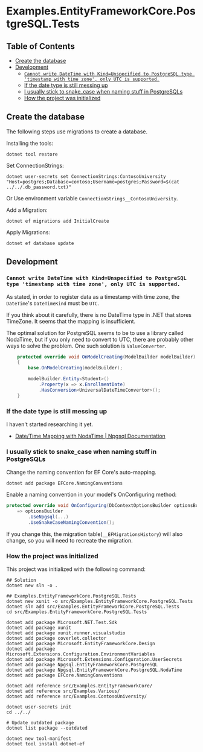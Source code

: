 # Examples.EntityFrameworkCore.PostgreSQL.Tests

## Table of Contents <!-- omit in toc -->

- [Create the database](#create-the-database)
- [Development](#development)
  - [`Cannot write DateTime with Kind=Unspecified to PostgreSQL type 'timestamp with time zone', only UTC is supported.`](#cannot-write-datetime-with-kindunspecified-to-postgresql-type-timestamp-with-time-zone-only-utc-is-supported)
  - [If the date type is still messing up](#if-the-date-type-is-still-messing-up)
  - [I usually stick to snake\_case when naming stuff in PostgreSQLs](#i-usually-stick-to-snake_case-when-naming-stuff-in-postgresqls)
  - [How the project was initialized](#how-the-project-was-initialized)

## Create the database

The following steps use migrations to create a database.

Installing the tools:

```shell
dotnet tool restore
```

Set ConnectionStrings:

```shell
dotnet user-secrets set ConnectionStrings:ContosoUniversity "Host=postgres;Database=contoso;Username=postgres;Password=$(cat ../../.db_password.txt)"
```

Or Use environment variable `ConnectionStrings__ContosoUniversity`.

Add a Migration:

```shell
dotnet ef migrations add InitialCreate
```

Apply Migrations:

```shell
dotnet ef database update
```

## Development

### `Cannot write DateTime with Kind=Unspecified to PostgreSQL type 'timestamp with time zone', only UTC is supported.`

As stated, in order to register data as a timestamp with time zone, the `DateTime`'s `DateTimeKind` must be `UTC`.

If you think about it carefully, there is no DateTime type in .NET that stores TimeZone. It seems that the mapping is insufficient.

The optimal solution for PostgreSQL seems to be to use a library called NodaTime, but if you only need to convert to UTC, there are probably other ways to solve the problem. One such solution is `ValueConverter`.

```cs
    protected override void OnModelCreating(ModelBuilder modelBuilder)
    {
        base.OnModelCreating(modelBuilder);

        modelBuilder.Entity<Student>()
            .Property(x => x.EnrollmentDate)
            .HasConversion<UniversalDateTimeConvertor>();
    }
```

### If the date type is still messing up

I haven't started researching it yet.

- [Date/Time Mapping with NodaTime | Npgsql Documentation](https://www.npgsql.org/efcore/mapping/nodatime.html?tabs=ef9-with-connection-string)

### I usually stick to snake_case when naming stuff in PostgreSQLs

Change the naming convention for EF Core's auto-mapping.

```shell
dotnet add package EFCore.NamingConventions
```

Enable a naming convention in your model's OnConfiguring method:

```cs
protected override void OnConfiguring(DbContextOptionsBuilder optionsBuilder)
    => optionsBuilder
        .UseNpgsql(...)
        .UseSnakeCaseNamingConvention();
```

If you change this, the migration table(`__EFMigrationsHistory`) will also change, so you will need to recreate the migration.

### How the project was initialized

This project was initialized with the following command:

```shell
## Solution
dotnet new sln -o .

## Examples.EntityFrameworkCore.PostgreSQL.Tests
dotnet new xunit -o src/Examples.EntityFrameworkCore.PostgreSQL.Tests
dotnet sln add src/Examples.EntityFrameworkCore.PostgreSQL.Tests
cd src/Examples.EntityFrameworkCore.PostgreSQL.Tests

dotnet add package Microsoft.NET.Test.Sdk
dotnet add package xunit
dotnet add package xunit.runner.visualstudio
dotnet add package coverlet.collector
dotnet add package Microsoft.EntityFrameworkCore.Design
dotnet add package Microsoft.Extensions.Configuration.EnvironmentVariables
dotnet add package Microsoft.Extensions.Configuration.UserSecrets
dotnet add package Npgsql.EntityFrameworkCore.PostgreSQL
dotnet add package Npgsql.EntityFrameworkCore.PostgreSQL.NodaTime
dotnet add package EFCore.NamingConventions

dotnet add reference src/Examples.EntityFrameworkCore/
dotnet add reference src/Examples.Various/
dotnet add reference src/Examples.ContosoUniversity/

dotnet user-secrets init
cd ../../

# Update outdated package
dotnet list package --outdated

dotnet new tool-manifest
dotnet tool install dotnet-ef
```
